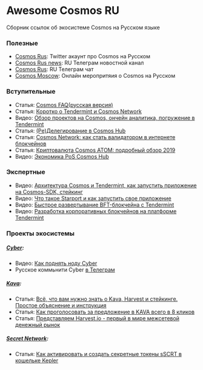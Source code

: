 # Awesome Cosmos RU

Сборник ссылок об экосистеме Cosmos на Русском языке

### Полезные
- [Cosmos Rus](https://twitter.com/cosmos_rus): Twitter акаунт про Cosmos на Русском
- [Cosmos Rus news](https://t.me/cosmosinrussian): RU Телеграм новостной канал
- [Cosmos Rus](https://t.me/CosmosprojectRu): RU Телеграм чат
- [Cosmos Moscow](https://www.meetup.com/Cosmos-Moscow/): Онлайн меропритяия о Cosmos на Русском

### Вступительные
- Статья: [Cosmos FAQ(русская версия)](https://medium.com/cosmos-russia/cosmos-faq-%D1%80%D1%83%D1%81%D1%81%D0%BA%D0%B0%D1%8F-%D0%B2%D0%B5%D1%80%D1%81%D0%B8%D1%8F-9bf6c76573d1)
- Статья: [Коротко о Tendermint и Cosmos Network](https://medium.com/cosmos-russia/%D0%BA%D0%BE%D1%80%D0%BE%D1%82%D0%BA%D0%BE-%D0%BE-tendermint-%D0%B8-cosmos-network-f447789b7e45)
- Видео: [Обзор проектов на Cosmos, ончейн аналитика, погружение в Tendermint](https://www.youtube.com/watch?v=NZd3UUUWIpw)
- Статья: [(Ре)Делегирование в Cosmos Hub](https://medium.com/cosmos-russia/%D1%80%D0%B5-%D0%B4%D0%B5%D0%BB%D0%B5%D0%B3%D0%B8%D1%80%D0%BE%D0%B2%D0%B0%D0%BD%D0%B8%D0%B5-%D0%B2-cosmos-hub-52cacbcb26f6)
- Статья: [Cosmos Network: как стать валидатором в интернете блокчейнов](https://decenter.org/ru/cosmos-network-kak-stat-validatorom-v-internete-blokcheynov)
- Статья: [Криптовалюта Cosmos ATOM: подробный обзор 2019](https://ruscoins.info/crypto-currency/cosmos/)
- Видео: [Экономика PoS Cosmos Hub](https://www.youtube.com/watch?v=qvc8ELSVdpc)

### Экспертные
- Видео: [Архитектура Cosmos и Tendermint, как запустить приложение на Cosmos-SDK, стейкинг](https://www.youtube.com/watch?v=GkuH7VqzgFA)
- Видео: [Что такое Starport и как запустить свое приложение](https://www.youtube.com/watch?v=kRJAbS-xgBQ)
- Видео: [Быстрое развертывание BFT-блокчейна с Tendermint](https://www.youtube.com/watch?v=Qa5dYhe0wp4)
- Видео: [Разработка корпоративных блокчейнов на платформе Tendermint](https://www.youtube.com/watch?v=lOms16YzCD0)

### Проекты экосистемы

##### [Cyber](https://cyber.page/):
- Видео: [Как поднять ноду Cyber](https://www.youtube.com/watch?v=f6CTDj7cPGY) 
- Русское коммьнити Cyber [в Телеграм](https://t.me/cyber_russian_community)

##### [Kava](https://www.kava.io/):
- Статья: [Всё, что вам нужно знать о Kava, Harvest и стейкинге. Простое объяснение и инструкция](https://antropocosmist.medium.com/%D0%B2%D1%81%D1%91-%D1%87%D1%82%D0%BE-%D0%B2%D0%B0%D0%BC-%D0%BD%D1%83%D0%B6%D0%BD%D0%BE-%D0%B7%D0%BD%D0%B0%D1%82%D1%8C-%D0%BE-kava-harvest-%D0%B8-%D1%81%D1%82%D0%B5%D0%B9%D0%BA%D0%B8%D0%BD%D0%B3%D0%B5-%D0%BF%D1%80%D0%BE%D1%81%D1%82%D0%BE%D0%B5-%D0%BE%D0%B1%D1%8A%D1%8F%D1%81%D0%BD%D0%B5%D0%BD%D0%B8%D0%B5-%D0%B8-%D0%B8%D0%BD%D1%81%D1%82%D1%80%D1%83%D0%BA%D1%86%D0%B8%D1%8F-5b1e2388c692)
- Статья: [Как проголосовать за предложение в KAVA всего в 8 кликов](https://antropocosmist.medium.com/%D0%BA%D0%B0%D0%BA-%D0%BF%D1%80%D0%BE%D0%B3%D0%BE%D0%BB%D0%BE%D1%81%D0%BE%D0%B2%D0%B0%D1%82%D1%8C-%D0%B7%D0%B0-%D0%BF%D1%80%D0%B5%D0%B4%D0%BB%D0%BE%D0%B6%D0%B5%D0%BD%D0%B8%D0%B5-%D0%B2-kava-%D0%B2%D1%81%D0%B5%D0%B3%D0%BE-%D0%B2-8-%D0%BA%D0%BB%D0%B8%D0%BA%D0%BE%D0%B2-645ec4f7c5e0)
- Статья: [Представляем Harvest.io - первый в мире межсетевой денежный рынок](https://antropocosmist.medium.com/%D0%BF%D1%80%D0%B5%D0%B4%D1%81%D1%82%D0%B0%D0%B2%D0%BB%D1%8F%D0%B5%D0%BC-harvest-io-%D0%BF%D0%B5%D1%80%D0%B2%D1%8B%D0%B9-%D0%B2-%D0%BC%D0%B8%D1%80%D0%B5-%D0%BC%D0%B5%D0%B6%D1%81%D0%B5%D1%82%D0%B5%D0%B2%D0%BE%D0%B9-%D0%B4%D0%B5%D0%BD%D0%B5%D0%B6%D0%BD%D1%8B%D0%B9-%D1%80%D1%8B%D0%BD%D0%BE%D0%BA-1049c8401f4b)

##### [Secret Network](https://scrt.network/):
- Статья: [Как активировать и создать секретные токены sSCRT в кошельке Kepler](https://antropocosmist.medium.com/%D0%BA%D0%B0%D0%BA-%D0%B0%D0%BA%D1%82%D0%B8%D0%B2%D0%B8%D1%80%D0%BE%D0%B2%D0%B0%D1%82%D1%8C-%D0%B8-%D1%81%D0%BE%D0%B7%D0%B4%D0%B0%D1%82%D1%8C-%D1%81%D0%B5%D0%BA%D1%80%D0%B5%D1%82%D0%BD%D1%8B%D0%B5-%D1%82%D0%BE%D0%BA%D0%B5%D0%BD%D1%8B-sscrt-%D0%B2-%D0%BA%D0%BE%D1%88%D0%B5%D0%BB%D1%8C%D0%BA%D0%B5-kepler-e0692c2baefd)

